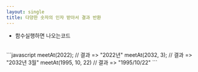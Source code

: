 ```yaml
---
layout: single
title: 다양한 숫자의 인자 받아서 결과 반환
---  
```



- 함수실행하면 나오는코드  
<br>
```javascript
meetAt(2022); // 결과 => "2022년"
meetAt(2032, 3); // 결과 => "2032년 3월"
meetAt(1995, 10, 22) // 결과 => "1995/10/22"
```
